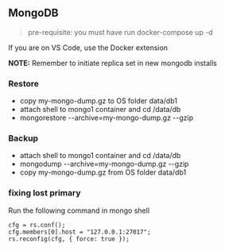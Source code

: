 ## MongoDB

> pre-requisite: you must have run docker-compose up -d

If you are on VS Code, use the Docker extension

**NOTE:** Remember to initiate replica set in new mongodb installs

### Restore
- copy my-mongo-dump.gz to OS folder data/db1
- attach shell to mongo1 container and cd /data/db
- mongorestore --archive=my-mongo-dump.gz --gzip

### Backup
- attach shell to mongo1 container and cd /data/db
- mongodump --archive=my-mongo-dump.gz --gzip
- copy my-mongo-dump.gz from OS folder data/db1

### fixing lost primary

Run the following command in mongo shell

```
cfg = rs.conf();
cfg.members[0].host = "127.0.0.1:27017";
rs.reconfig(cfg, { force: true });
```